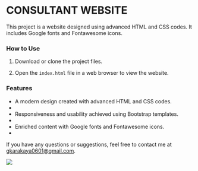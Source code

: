 
<h1>CONSULTANT WEBSITE</h1>

<p> This project is a website designed using advanced HTML and CSS codes. It includes Google fonts and Fontawesome icons.

<h3>How to Use</h3>

1. Download or clone the project files.
   
2. Open the `index.html` file in a web browser to view the website.

<h3>Features</h3>

- A modern design created with advanced HTML and CSS codes.
- 
- Responsiveness and usability achieved using Bootstrap templates.
- 
- Enriched content with Google fonts and Fontawesome icons.
- 
If you have any questions or suggestions, feel free to contact me at [gkarakaya0601@gmail.com](mailto:email@example.com).

</p>

![](Video_231130042444.gif)




























